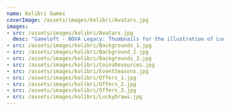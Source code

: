 ```yaml
---
name: Kolibri Games
coverImage: /assets/images/kolibri/Avatars.jpg
images:
- src: /assets/images/kolibri/Avatars.jpg
  desc: "Gameloft - NOVA Legacy: Thumbnails for the illustration of Ludos"
- src: /assets/images/kolibri/Backgrounds_1.jpg
- src: /assets/images/kolibri/Background_2.jpg
- src: /assets/images/kolibri/Backgrounds_3.jpg
- src: /assets/images/kolibri/CoinsResources.jpg
- src: /assets/images/kolibri/EventSeasons.jpg
- src: /assets/images/kolibri/Offers_1.jpg
- src: /assets/images/kolibri/Offers_2.jpg
- src: /assets/images/kolibri/Offers_3.jpg
- src: /assets/images/kolibri/LuckyDraws.jpg
---
```

